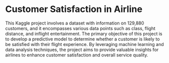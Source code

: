 ﻿# Customer Satisfaction in Airline

This Kaggle project involves a dataset with information on 129,880 customers, and it encompasses various data points such as class, flight distance, and inflight entertainment. The primary objective of this project is to develop a predictive model to determine whether a customer is likely to be satisfied with their flight experience. By leveraging machine learning and data analysis techniques, the project aims to provide valuable insights for airlines to enhance customer satisfaction and overall service quality.

